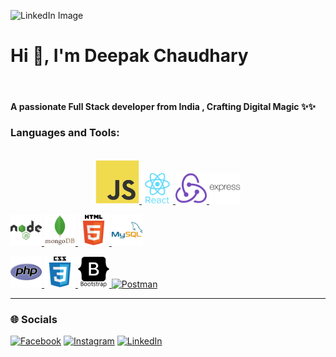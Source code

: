 

![LinkedIn Image](https://media.licdn.com/dms/image/D4D16AQGzVtkkSFxl7Q/profile-displaybackgroundimage-shrink_350_1400/0/1694867721748?e=1710979200&v=beta&t=8BNzI75CkDXRBGTRZwxqTW_fbfHJcUhfbR4EXPl1IEg)



<h1 align="left">Hi 👋, I'm Deepak Chaudhary</h1>
<br />

<h4 align="left">A passionate Full Stack developer from India , Crafting Digital Magic ✨✨</h4>

<h3 align="left">Languages and Tools:</h3>
<p align="center"> 
  <br />
  <a href="https://developer.mozilla.org/en-US/docs/Web/JavaScript" target="_blank" rel="noreferrer"> <img src="https://raw.githubusercontent.com/devicons/devicon/master/icons/javascript/javascript-original.svg" alt="javascript" width="70" height="70"/> </a> 
  <a href="https://reactjs.org/" target="_blank" rel="noreferrer"> <img src="https://raw.githubusercontent.com/devicons/devicon/master/icons/react/react-original-wordmark.svg" alt="react" width="50" height="50"/> </a> 
  <a href="https://redux.js.org" target="_blank" rel="noreferrer"> <img src="https://raw.githubusercontent.com/devicons/devicon/master/icons/redux/redux-original.svg" alt="redux" width="50" height="50"/> </a> 
  <a href="https://expressjs.com" target="_blank" rel="noreferrer"> <img src="https://raw.githubusercontent.com/devicons/devicon/master/icons/express/express-original-wordmark.svg" alt="express" width="50" height="50"/> </a> 
  
  <a href="https://nodejs.org" target="_blank" rel="noreferrer"> <img src="https://raw.githubusercontent.com/devicons/devicon/master/icons/nodejs/nodejs-original-wordmark.svg" alt="nodejs" width="50" height="50"/> </a>
  <a href="https://www.mongodb.com/" target="_blank" rel="noreferrer"> <img src="https://raw.githubusercontent.com/devicons/devicon/master/icons/mongodb/mongodb-original-wordmark.svg" alt="mongodb" width="50" height="50"/> </a> 
  <a href="https://www.w3.org/html/" target="_blank" rel="noreferrer"> <img src="https://raw.githubusercontent.com/devicons/devicon/master/icons/html5/html5-original-wordmark.svg" alt="html5" width="50" height="50"/> </a>
  <a href="https://www.mysql.com/" target="_blank" rel="noreferrer"> <img src="https://raw.githubusercontent.com/devicons/devicon/master/icons/mysql/mysql-original-wordmark.svg" alt="mysql" width="50" height="50"/> </a>
  
  <a href="https://www.php.net" target="_blank" rel="noreferrer"> <img src="https://raw.githubusercontent.com/devicons/devicon/master/icons/php/php-original.svg" alt="php" width="50" height="50"/> </a> 
  <a href="https://www.w3schools.com/css/" target="_blank" rel="noreferrer"> <img src="https://raw.githubusercontent.com/devicons/devicon/master/icons/css3/css3-original-wordmark.svg" alt="css3" width="50" height="50"/> </a> 
  <a href="https://getbootstrap.com" target="_blank" rel="noreferrer"> <img src="https://raw.githubusercontent.com/devicons/devicon/master/icons/bootstrap/bootstrap-plain-wordmark.svg" alt="bootstrap" width="50" height="50"/> </a>
  <a href="https://www.getpostman.com" target="_blank" rel="noreferrer">
  <img src="https://th.bing.com/th/id/OIP.-_tXoYHOJRkm1obRLmzuWgHaHa?w=180&h=180&c=7&r=0&o=5&dpr=1.3&pid=1.7" alt="Postman" width="50" height="50"/>
</a>

</p>

<hr />
<h3 align="left">🌐 Socials</h3>
<p align="left">  
  
[![Facebook](https://img.shields.io/badge/Facebook-%231877F2.svg?logo=Facebook&logoColor=white)](https://facebook.com/codewithdeepak.in) 
[![Instagram](https://img.shields.io/badge/Instagram-%23E4505F.svg?logo=Instagram&logoColor=white)](https://instagram.com/codewithdeepak.in) 
[![LinkedIn](https://img.shields.io/badge/LinkedIn-%230077B5.svg?logo=linkedin&logoColor=white)](https://linkedin.com/in/codewithdeepak-in) 

</p>



